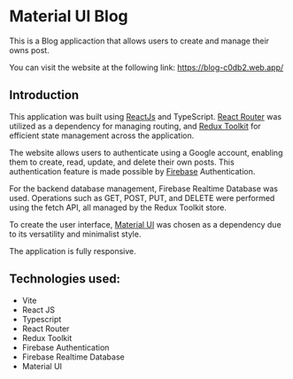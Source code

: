 # Material UI Blog

This is a Blog applicaction that allows users to create and manage their owns post.

You can visit the website at the following link:
https://blog-c0db2.web.app/

## Introduction

This application was built using [ReactJs](https://react.dev/) and TypeScript. [React Router](https://reactrouter.com/) was utilized as a dependency for managing routing, and [Redux Toolkit](https://redux-toolkit.js.org/) for efficient state management across the application.

The website allows users to authenticate using a Google account, enabling them to create, read, update, and delete their own posts. This authentication feature is made possible by [Firebase](https://firebase.google.com/) Authentication.

For the backend database management, Firebase Realtime Database was used. Operations such as GET, POST, PUT, and DELETE were performed using the fetch API, all managed by the Redux Toolkit store.

To create the user interface, [Material UI](https://mui.com/) was chosen as a dependency due to its versatility and minimalist style.

The application is fully responsive.

## Technologies used:

- Vite
- React JS
- Typescript
- React Router
- Redux Toolkit
- Firebase Authentication
- Firebase Realtime Database
- Material UI
